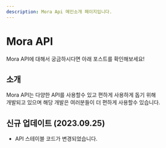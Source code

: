 ```yaml
---
description: Mora Api 메인소개 페이지입니다.
---
```


# Mora API

Mora API에 대해서 궁금하시다면 아래 포스트를 확인해보세요!

## 소개
Mora API는 다양한 API를 사용할수 있고 편하게 사용하게 돕기 위해<br>
개발되고 있으며 해당 개발은 여러분들이 더 편하게 사용할수 있습니다.


## 신규 업데이트 (2023.09.25)
- API 스테이블 코드가 변경되었습니다.